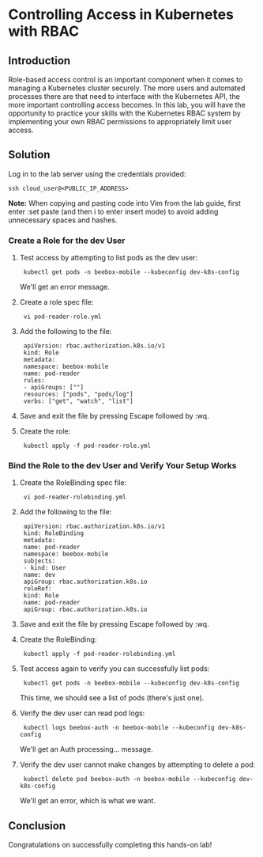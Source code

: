 # **Controlling Access in Kubernetes with RBAC**
## **Introduction**
Role-based access control is an important component when it comes to managing a Kubernetes cluster securely. The more users and automated processes there are that need to interface with the Kubernetes API, the more important controlling access becomes. In this lab, you will have the opportunity to practice your skills with the Kubernetes RBAC system by implementing your own RBAC permissions to appropriately limit user access.

## **Solution**
Log in to the lab server using the credentials provided:

    ssh cloud_user@<PUBLIC_IP_ADDRESS>

**Note:** When copying and pasting code into Vim from the lab guide, first enter :set paste (and then i to enter insert mode) to avoid adding unnecessary spaces and hashes.

### **Create a Role for the dev User**
1. Test access by attempting to list pods as the dev user:

        kubectl get pods -n beebox-mobile --kubeconfig dev-k8s-config
    
    We'll get an error message.

2. Create a role spec file:

        vi pod-reader-role.yml

3. Add the following to the file:

        apiVersion: rbac.authorization.k8s.io/v1
        kind: Role
        metadata:
        namespace: beebox-mobile
        name: pod-reader
        rules:
        - apiGroups: [""]
        resources: ["pods", "pods/log"]
        verbs: ["get", "watch", "list"]

4. Save and exit the file by pressing Escape followed by :wq.

5. Create the role:

        kubectl apply -f pod-reader-role.yml

### **Bind the Role to the dev User and Verify Your Setup Works**
1. Create the RoleBinding spec file:

        vi pod-reader-rolebinding.yml
2. Add the following to the file:

        apiVersion: rbac.authorization.k8s.io/v1
        kind: RoleBinding
        metadata:
        name: pod-reader
        namespace: beebox-mobile
        subjects:
        - kind: User
        name: dev
        apiGroup: rbac.authorization.k8s.io
        roleRef:
        kind: Role
        name: pod-reader
        apiGroup: rbac.authorization.k8s.io

3. Save and exit the file by pressing Escape followed by :wq.

4. Create the RoleBinding:

        kubectl apply -f pod-reader-rolebinding.yml

5. Test access again to verify you can successfully list pods:

        kubectl get pods -n beebox-mobile --kubeconfig dev-k8s-config
    This time, we should see a list of pods (there's just one).

6. Verify the dev user can read pod logs:

        kubectl logs beebox-auth -n beebox-mobile --kubeconfig dev-k8s-config
    We'll get an Auth processing... message.

7. Verify the dev user cannot make changes by attempting to delete a pod:

        kubectl delete pod beebox-auth -n beebox-mobile --kubeconfig dev-k8s-config

    We'll get an error, which is what we want.

## **Conclusion**
Congratulations on successfully completing this hands-on lab!